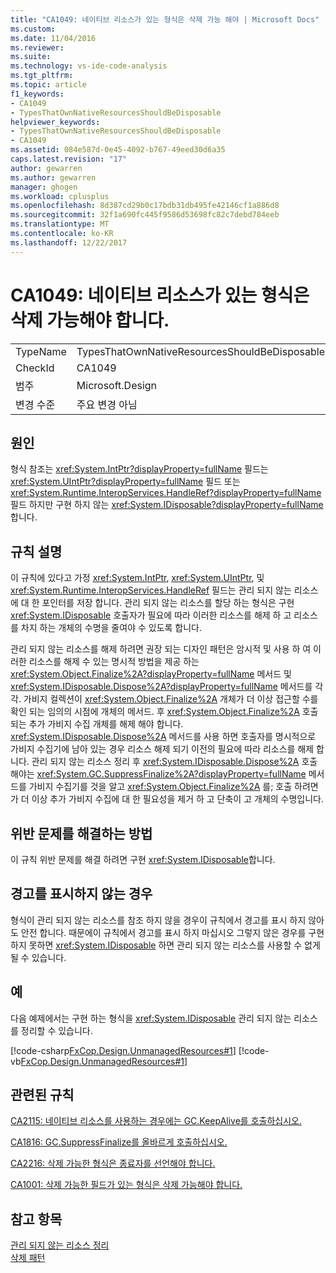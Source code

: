 ```yaml
---
title: "CA1049: 네이티브 리소스가 있는 형식은 삭제 가능 해야 | Microsoft Docs"
ms.custom: 
ms.date: 11/04/2016
ms.reviewer: 
ms.suite: 
ms.technology: vs-ide-code-analysis
ms.tgt_pltfrm: 
ms.topic: article
f1_keywords:
- CA1049
- TypesThatOwnNativeResourcesShouldBeDisposable
helpviewer_keywords:
- TypesThatOwnNativeResourcesShouldBeDisposable
- CA1049
ms.assetid: 084e587d-0e45-4092-b767-49eed30d6a35
caps.latest.revision: "17"
author: gewarren
ms.author: gewarren
manager: ghogen
ms.workload: cplusplus
ms.openlocfilehash: 8d387cd29b0c17bdb31db495fe42146cf1a886d8
ms.sourcegitcommit: 32f1a690fc445f9586d53698fc82c7debd784eeb
ms.translationtype: MT
ms.contentlocale: ko-KR
ms.lasthandoff: 12/22/2017
---
```

# <a name="ca1049-types-that-own-native-resources-should-be-disposable"></a>CA1049: 네이티브 리소스가 있는 형식은 삭제 가능해야 합니다.
|||  
|-|-|  
|TypeName|TypesThatOwnNativeResourcesShouldBeDisposable|  
|CheckId|CA1049|  
|범주|Microsoft.Design|  
|변경 수준|주요 변경 아님|  
  
## <a name="cause"></a>원인  
 형식 참조는 <xref:System.IntPtr?displayProperty=fullName> 필드는 <xref:System.UIntPtr?displayProperty=fullName> 필드 또는 <xref:System.Runtime.InteropServices.HandleRef?displayProperty=fullName> 필드 하지만 구현 하지 않는 <xref:System.IDisposable?displayProperty=fullName>합니다.  
  
## <a name="rule-description"></a>규칙 설명  
 이 규칙에 있다고 가정 <xref:System.IntPtr>, <xref:System.UIntPtr>, 및 <xref:System.Runtime.InteropServices.HandleRef> 필드는 관리 되지 않는 리소스에 대 한 포인터를 저장 합니다. 관리 되지 않는 리소스를 할당 하는 형식은 구현 <xref:System.IDisposable> 호출자가 필요에 따라 이러한 리소스를 해제 하 고 리소스를 차지 하는 개체의 수명을 줄여야 수 있도록 합니다.  
  
 관리 되지 않는 리소스를 해제 하려면 권장 되는 디자인 패턴은 암시적 및 사용 하 여 이러한 리소스를 해제 수 있는 명시적 방법을 제공 하는 <xref:System.Object.Finalize%2A?displayProperty=fullName> 메서드 및 <xref:System.IDisposable.Dispose%2A?displayProperty=fullName> 메서드를 각각. 가비지 컬렉션이 <xref:System.Object.Finalize%2A> 개체가 더 이상 접근할 수를 확인 되는 임의의 시점에 개체의 메서드. 후 <xref:System.Object.Finalize%2A> 호출 되는 추가 가비지 수집 개체를 해제 해야 합니다. <xref:System.IDisposable.Dispose%2A> 메서드를 사용 하면 호출자를 명시적으로 가비지 수집기에 남아 있는 경우 리소스 해제 되기 이전의 필요에 따라 리소스를 해제 합니다. 관리 되지 않는 리소스 정리 후 <xref:System.IDisposable.Dispose%2A> 호출 해야는 <xref:System.GC.SuppressFinalize%2A?displayProperty=fullName> 메서드를 가비지 수집기를 것을 알고 <xref:System.Object.Finalize%2A> 를; 호출 하려면가 더 이상 추가 가비지 수집에 대 한 필요성을 제거 하 고 단축이 고 개체의 수명입니다.  
  
## <a name="how-to-fix-violations"></a>위반 문제를 해결하는 방법  
 이 규칙 위반 문제를 해결 하려면 구현 <xref:System.IDisposable>합니다.  
  
## <a name="when-to-suppress-warnings"></a>경고를 표시하지 않는 경우  
 형식이 관리 되지 않는 리소스를 참조 하지 않을 경우이 규칙에서 경고를 표시 하지 않아도 안전 합니다. 때문에이 규칙에서 경고를 표시 하지 마십시오 그렇지 않은 경우를 구현 하지 못하면 <xref:System.IDisposable> 하면 관리 되지 않는 리소스를 사용할 수 없게 될 수 있습니다.  
  
## <a name="example"></a>예  
 다음 예제에서는 구현 하는 형식을 <xref:System.IDisposable> 관리 되지 않는 리소스를 정리할 수 있습니다.  
  
 [!code-csharp[FxCop.Design.UnmanagedResources#1](../code-quality/codesnippet/CSharp/ca1049-types-that-own-native-resources-should-be-disposable_1.cs)]
 [!code-vb[FxCop.Design.UnmanagedResources#1](../code-quality/codesnippet/VisualBasic/ca1049-types-that-own-native-resources-should-be-disposable_1.vb)]  
  
## <a name="related-rules"></a>관련된 규칙  
 [CA2115: 네이티브 리소스를 사용하는 경우에는 GC.KeepAlive를 호출하십시오.](../code-quality/ca2115-call-gc-keepalive-when-using-native-resources.md)  
  
 [CA1816: GC.SuppressFinalize를 올바르게 호출하십시오.](../code-quality/ca1816-call-gc-suppressfinalize-correctly.md)  
  
 [CA2216: 삭제 가능한 형식은 종료자를 선언해야 합니다.](../code-quality/ca2216-disposable-types-should-declare-finalizer.md)  
  
 [CA1001: 삭제 가능한 필드가 있는 형식은 삭제 가능해야 합니다.](../code-quality/ca1001-types-that-own-disposable-fields-should-be-disposable.md)  
  
## <a name="see-also"></a>참고 항목  
 [관리 되지 않는 리소스 정리](/dotnet/standard/garbage-collection/unmanaged)   
 [삭제 패턴](/dotnet/standard/design-guidelines/dispose-pattern)